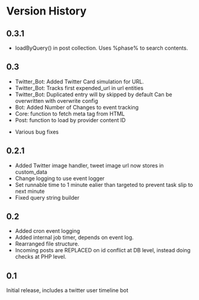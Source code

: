 Version History
===============

0.3.1
-----
+ loadByQuery() in post collection. Uses %phase% to search contents.

0.3
-----
+ Twitter_Bot: Added Twitter Card simulation for URL.
+ Twitter_Bot: Tracks first expended_url in url entities
+ Twitter_Bot: Duplicated entry will by skipped by default
     Can be overwritten with overwrite config
+ Bot: Added Number of Changes to event tracking
+ Core: function to fetch meta tag from HTML
+ Post: function to load by provider content ID
* Various bug fixes


0.2.1
-----
+ Added Twitter image handler, tweet image url now stores in custom_data
+ Change logging to use event logger
+ Set runnable time to 1 minute ealier than targeted to prevent task slip to next minute
+ Fixed query string builder


0.2
---
+ Added cron event logging
+ Added internal job timer, depends on event log.
+ Rearranged file structure.
+ Incoming posts are REPLACED on id conflict at DB level, instead doing checks at PHP level.


0.1
---
Initial release, includes a twitter user timeline bot
